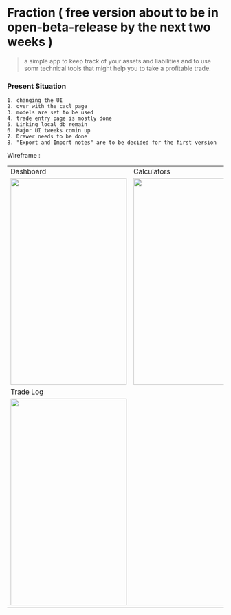 # Fraction ( free version about to be in open-beta-release by the next two weeks ) 
> a simple app to keep track of your assets and liabilities and to use somr technical tools that might help you to take a profitable trade.

### Present Situation
```
1. changing the UI
2. over with the cacl page
3. models are set to be used 
4. trade entry page is mostly done
5. Linking local db remain
6. Major UI tweeks comin up
7. Drawer needs to be done 
8. "Export and Import notes" are to be decided for the first version
```
Wireframe :
<table>
  <tr>
    <td>Dashboard</td>
     <td>Calculators</td>
     <td>Edit</td>
    
  </tr>
  <tr>
    <td><img src="https://github.com/ShimronAlakkal/tradebook/blob/main/s1.png" width=270 height=480></td>
    <td><img src="https://github.com/ShimronAlakkal/tradebook/blob/main/s2.png" width=270 height=480></td>
    <td><img src="https://github.com/ShimronAlakkal/tradebook/blob/main/s3.png" width=270 height=480></td>
   
  </tr>
  <td>Trade Log</td>
  <tr>
     <td><img src="https://github.com/ShimronAlakkal/tradebook/blob/main/s4.png" width=270 height=480></td>
    </tr>
 </table>

